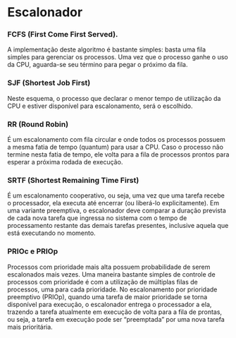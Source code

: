 # Escalonador

### FCFS (First Come First Served).
A implementação deste algoritmo é bastante simples: basta uma fila simples para 
gerenciar os processos. Uma vez que o processo ganhe o uso da CPU, aguarda-se seu 
término para pegar o próximo da fila.


### SJF (Shortest Job First) ###
Neste esquema, o processo que declarar o menor tempo de  utilização da CPU e estiver 
disponível para escalonamento, será o escolhido.


### RR (Round Robin) ###
É um escalonamento  com fila circular e onde todos os processos possuem a mesma fatia 
de tempo (quantum) para usar a CPU. Caso o processo não termine nesta fatia de tempo, 
ele volta para a fila de processos prontos para esperar a próxima rodada de execução.

### SRTF (Shortest Remaining Time First)
É um escalonamento cooperativo, ou seja, uma vez que uma tarefa recebe o processador, 
ela executa até encerrar (ou liberá-lo explicitamente). 
Em uma variante preemptiva, o escalonador deve comparar a duração prevista de cada 
nova tarefa que ingressa no sistema com o tempo de processamento restante das 
demais tarefas presentes, inclusive aquela que está executando no momento.

### PRIOc e PRIOp
Processos com prioridade mais alta possuem probabilidade de serem escalonados mais 
vezes. Uma maneira bastante simples de controle de processos com prioridade é com a 
utilização de múltiplas filas de processos, uma para cada prioridade.
No escalonamento por prioridade preemptivo (PRIOp), quando uma tarefa de maior 
prioridade se torna disponível para execução, o escalonador entrega o processador a ela, 
trazendo a tarefa atualmente em execução de volta para a fila de prontas, ou seja, a 
tarefa em execução pode ser “preemptada” por uma nova tarefa mais prioritária.

